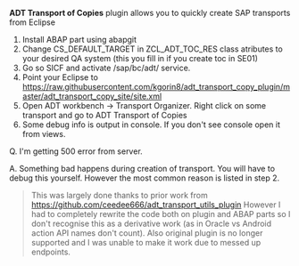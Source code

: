 **ADT Transport of Copies** plugin allows you to quickly create SAP transports from Eclipse

1. Install ABAP part using abapgit
2. Change CS_DEFAULT_TARGET in ZCL_ADT_TOC_RES class atributes to your desired QA system (this you fill in if you create toc in SE01)
3. Go so SICF and activate /sap/bc/adt/ service.
4. Point your Eclipse to https://raw.githubusercontent.com/kgorin8/adt_transport_copy_plugin/master/adt_transport_copy_site/site.xml
5. Open ADT workbench -> Transport Organizer. Right click on some transport and go to ADT Transport of Copies
6. Some debug info is output in console. If you don't see console open it from views.

Q. I'm getting 500 error from server.

A. Something bad happens during creation of transport. You will have to debug this yourself. However the most common reason is listed in step 2.

> This was largely done thanks to prior work from https://github.com/ceedee666/adt_transport_utils_plugin However I had to completely rewrite the code both on plugin and ABAP parts so I don't recognise this as a derivative work (as in Oracle vs Android action API names don't count). Also original plugin is no longer supported and I was unable to make it work due to messed up endpoints.
